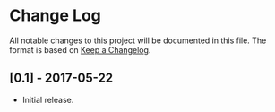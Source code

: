 # Change Log
All notable changes to this project will be documented in this file. 
The format is based on [Keep a Changelog](http://keepachangelog.com/).

## [0.1] - 2017-05-22
- Initial release.
